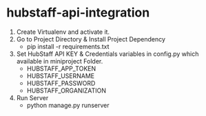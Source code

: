 # hubstaff-api-integration

1. Create Virtualenv and activate it.
2. Go to Project Directory & Install Project Dependency
    - pip install -r requirements.txt
3. Set HubStaff API KEY & Credentials variables in config.py which available in miniproject Folder.
    - HUBSTAFF_APP_TOKEN
    - HUBSTAFF_USERNAME
    - HUBSTAFF_PASSWORD
    - HUBSTAFF_ORGANIZATION
4. Run Server
    - python manage.py runserver
